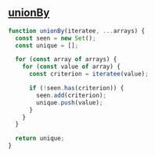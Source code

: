 ## [unionBy](https://www.greatfrontend.com/questions/javascript/union-by?language=js)

<!-- notecardId: 1739476575762 -->

```js
function unionBy(iteratee, ...arrays) {
  const seen = new Set();
  const unique = [];

  for (const array of arrays) {
    for (const value of array) {
      const criterion = iteratee(value);

      if (!seen.has(criterion)) {
        seen.add(criterion);
        unique.push(value);
      }
    }
  }

  return unique;
}
```
